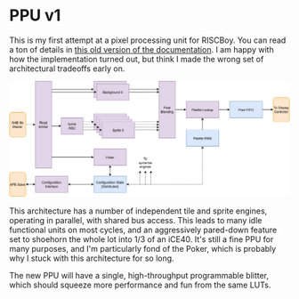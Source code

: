 PPU v1
======

This is my first attempt at a pixel processing unit for RISCBoy. You can read a ton of details in [this old version of the documentation](https://github.com/Wren6991/RISCBoy/raw/72e1fb6542169629aa393b0dd79aa415e750abe7/doc/riscboy_doc.pdf). I am happy with how the implementation turned out, but think I made the wrong set of architectural tradeoffs early on.

![](Readme_ppu_block.png)

This architecture has a number of independent tile and sprite engines, operating in parallel, with shared bus access. This leads to many idle functional units on most cycles, and an aggressively pared-down feature set to shoehorn the whole lot into 1/3 of an iCE40. It's still a fine PPU for many purposes, and I'm particularly fond of the Poker, which is probably why I stuck with this architecture for so long.

The new PPU will have a single, high-throughput programmable blitter, which should squeeze more performance and fun from the same LUTs.